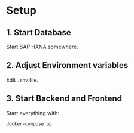 # Setup
## 1. Start Database
Start SAP HANA somewhere.

## 2. Adjust Environment variables
Edit `.env` file.

## 3. Start Backend and Frontend
Start everything with:
```
docker-compose up
```
